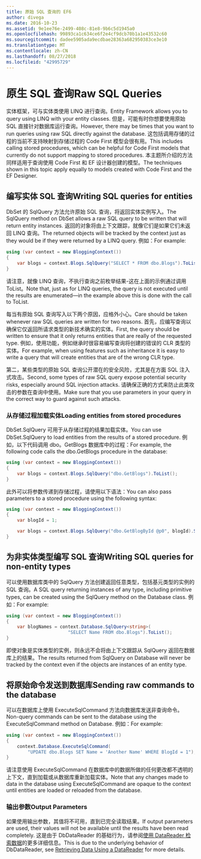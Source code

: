 ```yaml
---
title: 原始 SQL 查询的 EF6
author: divega
ms.date: 2016-10-23
ms.assetid: 9e1ee76e-2499-408c-81e8-9b6c5d1945a0
ms.openlocfilehash: 99893ca1c634ce6f2e4cf9dcb70b1a1e43532c60
ms.sourcegitcommit: dadee5905ada9ecdbae28363a682950383ce3e10
ms.translationtype: MT
ms.contentlocale: zh-CN
ms.lasthandoff: 08/27/2018
ms.locfileid: "42995729"
---
```

# <a name="raw-sql-queries"></a><span data-ttu-id="4b02b-102">原生 SQL 查询</span><span class="sxs-lookup"><span data-stu-id="4b02b-102">Raw SQL Queries</span></span>
<span data-ttu-id="4b02b-103">实体框架，可与实体类使用 LINQ 进行查询。</span><span class="sxs-lookup"><span data-stu-id="4b02b-103">Entity Framework allows you to query using LINQ with your entity classes.</span></span> <span data-ttu-id="4b02b-104">但是，可能有时你想要使用原始 SQL 直接针对数据库运行查询。</span><span class="sxs-lookup"><span data-stu-id="4b02b-104">However, there may be times that you want to run queries using raw SQL directly against the database.</span></span> <span data-ttu-id="4b02b-105">这包括调用存储的过程的当前不支持映射到存储过程的 Code First 模型会很有用。</span><span class="sxs-lookup"><span data-stu-id="4b02b-105">This includes calling stored procedures, which can be helpful for Code First models that currently do not support mapping to stored procedures.</span></span> <span data-ttu-id="4b02b-106">本主题所介绍的方法同样适用于查询使用 Code First 和 EF 设计器创建的模型。</span><span class="sxs-lookup"><span data-stu-id="4b02b-106">The techniques shown in this topic apply equally to models created with Code First and the EF Designer.</span></span>  

## <a name="writing-sql-queries-for-entities"></a><span data-ttu-id="4b02b-107">编写实体 SQL 查询</span><span class="sxs-lookup"><span data-stu-id="4b02b-107">Writing SQL queries for entities</span></span>  

<span data-ttu-id="4b02b-108">DbSet 的 SqlQuery 方法允许原始 SQL 查询，将返回实体实例写入。</span><span class="sxs-lookup"><span data-stu-id="4b02b-108">The SqlQuery method on DbSet allows a raw SQL query to be written that will return entity instances.</span></span> <span data-ttu-id="4b02b-109">返回的对象将由上下文跟踪，就像它们是如果它们未返回 LINQ 查询。</span><span class="sxs-lookup"><span data-stu-id="4b02b-109">The returned objects will be tracked by the context just as they would be if they were returned by a LINQ query.</span></span> <span data-ttu-id="4b02b-110">例如：</span><span class="sxs-lookup"><span data-stu-id="4b02b-110">For example:</span></span>  

``` csharp  
using (var context = new BloggingContext())
{
    var blogs = context.Blogs.SqlQuery("SELECT * FROM dbo.Blogs").ToList();
}
```  

<span data-ttu-id="4b02b-111">请注意，就像 LINQ 查询，不执行查询之前枚举结果-这在上面的示例通过调用 ToList。</span><span class="sxs-lookup"><span data-stu-id="4b02b-111">Note that, just as for LINQ queries, the query is not executed until the results are enumerated—in the example above this is done with the call to ToList.</span></span>  

<span data-ttu-id="4b02b-112">每当有原始 SQL 查询写入以下两个原因，应格外小心。</span><span class="sxs-lookup"><span data-stu-id="4b02b-112">Care should be taken whenever raw SQL queries are written for two reasons.</span></span> <span data-ttu-id="4b02b-113">首先，应编写查询以确保它仅返回所请求类型的新技术确实的实体。</span><span class="sxs-lookup"><span data-stu-id="4b02b-113">First, the query should be written to ensure that it only returns entities that are really of the requested type.</span></span> <span data-ttu-id="4b02b-114">例如，使用功能，例如继承时很容易编写查询将创建的错误的 CLR 类型的实体。</span><span class="sxs-lookup"><span data-stu-id="4b02b-114">For example, when using features such as inheritance it is easy to write a query that will create entities that are of the wrong CLR type.</span></span>  

<span data-ttu-id="4b02b-115">第二，某些类型的原始 SQL 查询公开潜在的安全风险，尤其是在方面 SQL 注入式攻击。</span><span class="sxs-lookup"><span data-stu-id="4b02b-115">Second, some types of raw SQL query expose potential security risks, especially around SQL injection attacks.</span></span> <span data-ttu-id="4b02b-116">请确保正确的方式来防止此类攻击的参数在查询中使用。</span><span class="sxs-lookup"><span data-stu-id="4b02b-116">Make sure that you use parameters in your query in the correct way to guard against such attacks.</span></span>  

### <a name="loading-entities-from-stored-procedures"></a><span data-ttu-id="4b02b-117">从存储过程加载实体</span><span class="sxs-lookup"><span data-stu-id="4b02b-117">Loading entities from stored procedures</span></span>  

<span data-ttu-id="4b02b-118">DbSet.SqlQuery 可用于从存储过程的结果加载实体。</span><span class="sxs-lookup"><span data-stu-id="4b02b-118">You can use DbSet.SqlQuery to load entities from the results of a stored procedure.</span></span> <span data-ttu-id="4b02b-119">例如，以下代码调用 dbo。GetBlogs 数据库中的过程：</span><span class="sxs-lookup"><span data-stu-id="4b02b-119">For example, the following code calls the dbo.GetBlogs procedure in the database:</span></span>  

``` csharp
using (var context = new BloggingContext())
{
    var blogs = context.Blogs.SqlQuery("dbo.GetBlogs").ToList();
}
```  

<span data-ttu-id="4b02b-120">此外可以将参数传递到存储过程，请使用以下语法：</span><span class="sxs-lookup"><span data-stu-id="4b02b-120">You can also pass parameters to a stored procedure using the following syntax:</span></span>  

``` csharp
using (var context = new BloggingContext())
{
    var blogId = 1;

    var blogs = context.Blogs.SqlQuery("dbo.GetBlogById @p0", blogId).Single();
}
```  

## <a name="writing-sql-queries-for-non-entity-types"></a><span data-ttu-id="4b02b-121">为非实体类型编写 SQL 查询</span><span class="sxs-lookup"><span data-stu-id="4b02b-121">Writing SQL queries for non-entity types</span></span>  

<span data-ttu-id="4b02b-122">可以使用数据库类中的 SqlQuery 方法创建返回任意类型，包括基元类型的实例的 SQL 查询。</span><span class="sxs-lookup"><span data-stu-id="4b02b-122">A SQL query returning instances of any type, including primitive types, can be created using the SqlQuery method on the Database class.</span></span> <span data-ttu-id="4b02b-123">例如：</span><span class="sxs-lookup"><span data-stu-id="4b02b-123">For example:</span></span>  

``` csharp
using (var context = new BloggingContext())
{
    var blogNames = context.Database.SqlQuery<string>(
                       "SELECT Name FROM dbo.Blogs").ToList();
}
```  

<span data-ttu-id="4b02b-124">即使对象是实体类型的实例，则永远不会将由上下文跟踪从 SqlQuery 返回在数据库上的结果。</span><span class="sxs-lookup"><span data-stu-id="4b02b-124">The results returned from SqlQuery on Database will never be tracked by the context even if the objects are instances of an entity type.</span></span>  

## <a name="sending-raw-commands-to-the-database"></a><span data-ttu-id="4b02b-125">将原始命令发送到数据库</span><span class="sxs-lookup"><span data-stu-id="4b02b-125">Sending raw commands to the database</span></span>  

<span data-ttu-id="4b02b-126">可以在数据库上使用 ExecuteSqlCommand 方法向数据库发送非查询命令。</span><span class="sxs-lookup"><span data-stu-id="4b02b-126">Non-query commands can be sent to the database using the ExecuteSqlCommand method on Database.</span></span> <span data-ttu-id="4b02b-127">例如：</span><span class="sxs-lookup"><span data-stu-id="4b02b-127">For example:</span></span>  

``` csharp
using (var context = new BloggingContext())
{
    context.Database.ExecuteSqlCommand(
        "UPDATE dbo.Blogs SET Name = 'Another Name' WHERE BlogId = 1");
}
```  

<span data-ttu-id="4b02b-128">请注意使用 ExecuteSqlCommand 在数据库中的数据所做的任何更改都不透明的上下文，直到加载或从数据库重新加载实体。</span><span class="sxs-lookup"><span data-stu-id="4b02b-128">Note that any changes made to data in the database using ExecuteSqlCommand are opaque to the context until entities are loaded or reloaded from the database.</span></span>  

### <a name="output-parameters"></a><span data-ttu-id="4b02b-129">输出参数</span><span class="sxs-lookup"><span data-stu-id="4b02b-129">Output Parameters</span></span>  

<span data-ttu-id="4b02b-130">如果使用输出参数，其值将不可用，直到已完全读取结果。</span><span class="sxs-lookup"><span data-stu-id="4b02b-130">If output parameters are used, their values will not be available until the results have been read completely.</span></span> <span data-ttu-id="4b02b-131">这是由于 DbDataReader 的基础行为，请参阅[使用 DataReader 检索数据](http://go.microsoft.com/fwlink/?LinkID=398589)的更多详细信息。</span><span class="sxs-lookup"><span data-stu-id="4b02b-131">This is due to the underlying behavior of DbDataReader, see [Retrieving Data Using a DataReader](http://go.microsoft.com/fwlink/?LinkID=398589) for more details.</span></span>  
